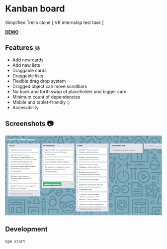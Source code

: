 # Kanban board 

Simplified Trello clone [ VK internship test task ]

**[DEMO](https://tanyaignatenko.github.io/kanban-board/)**

## Features :boom:
 * Add new cards
 * Add new lists
 * Draggable cards
 * Draggable lists
 * Flexible drag drop system
 * Dragged object can move scrollbars
 * No back and forth swap of placeholder and bigger card
 * Minimum count of dependencies
 * Mobile and tablet-friendly :)
 * Accessibility

## Screenshots :camera:
![App screenshots](src/assets/images/app.png)

## Development
```
npm start
```
